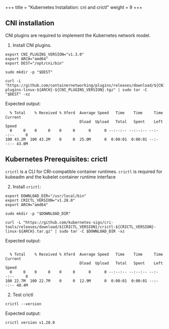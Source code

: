 +++
title = "Kubernetes Installation: cni and crictl"
weight = 9
+++

## CNI installation

CNI plugins are required to implement the Kubernetes network model.

1. Install CNI plugins.

```ctr:kubernetes
export CNI_PLUGINS_VERSION="v1.3.0"
export ARCH="amd64"
export DEST="/opt/cni/bin"
```

```ctr:kubernetes
sudo mkdir -p "$DEST"
```

```ctr:kubernetes
curl -L "https://github.com/containernetworking/plugins/releases/download/${CNI_PLUGINS_VERSION}/cni-plugins-linux-${ARCH}-${CNI_PLUGINS_VERSION}.tgz" | sudo tar -C "$DEST" -xz
```

Expected output:
```shell
  % Total    % Received % Xferd  Average Speed   Time    Time     Time  Current
                                 Dload  Upload   Total   Spent    Left  Speed
  0     0    0     0    0     0      0      0 --:--:-- --:--:-- --:--:--     0
100 43.2M  100 43.2M    0     0  25.0M      0  0:00:01  0:00:01 --:--:-- 43.0M
```

## Kubernetes Prerequisites: crictl

`crictl` is a CLI for CRI-compatible container runtimes. `crictl` is required for kubeadm and the kubelet container runtime interface

2. Install `crictl`:

```ctr:kubernetes
export DOWNLOAD_DIR="/usr/local/bin"
export CRICTL_VERSION="v1.28.0"
export ARCH="amd64"
```

```ctr:kubernetes
sudo mkdir -p "$DOWNLOAD_DIR"
```

```ctr:kubernetes
curl -L "https://github.com/kubernetes-sigs/cri-tools/releases/download/${CRICTL_VERSION}/crictl-${CRICTL_VERSION}-linux-${ARCH}.tar.gz" | sudo tar -C $DOWNLOAD_DIR -xz
```

Expected output:

```shell

  % Total    % Received % Xferd  Average Speed   Time    Time     Time  Current
                                 Dload  Upload   Total   Spent    Left  Speed
  0     0    0     0    0     0      0      0 --:--:-- --:--:-- --:--:--     0
100 22.7M  100 22.7M    0     0  12.9M      0  0:00:01  0:00:01 --:--:-- 40.4M
```

2. Test crictl

```ctr:kubernetes
crictl --version
```

Expected output:

```shell
crictl version v1.28.0
```

